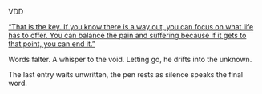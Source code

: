 
VDD

[“That is the key. If you know there is a way out, you can focus on what life has to offer. You can balance the pain and suffering because if it gets to that point, you can end it.”](
https://www.ncbi.nlm.nih.gov/pmc/articles/PMC5378484/)


Words falter. A whisper to the void. Letting go, he drifts into the unknown.

The last entry waits unwritten, the pen rests as silence speaks the final word.